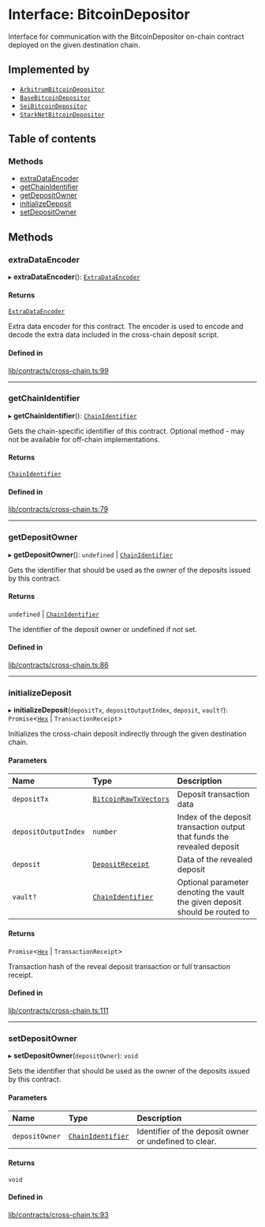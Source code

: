 # Interface: BitcoinDepositor

Interface for communication with the BitcoinDepositor on-chain contract
deployed on the given destination chain.

## Implemented by

- [`ArbitrumBitcoinDepositor`](../classes/ArbitrumBitcoinDepositor.md)
- [`BaseBitcoinDepositor`](../classes/BaseBitcoinDepositor.md)
- [`SeiBitcoinDepositor`](../classes/SeiBitcoinDepositor.md)
- [`StarkNetBitcoinDepositor`](../classes/StarkNetBitcoinDepositor.md)

## Table of contents

### Methods

- [extraDataEncoder](BitcoinDepositor.md#extradataencoder)
- [getChainIdentifier](BitcoinDepositor.md#getchainidentifier)
- [getDepositOwner](BitcoinDepositor.md#getdepositowner)
- [initializeDeposit](BitcoinDepositor.md#initializedeposit)
- [setDepositOwner](BitcoinDepositor.md#setdepositowner)

## Methods

### extraDataEncoder

▸ **extraDataEncoder**(): [`ExtraDataEncoder`](ExtraDataEncoder.md)

#### Returns

[`ExtraDataEncoder`](ExtraDataEncoder.md)

Extra data encoder for this contract. The encoder is used to
encode and decode the extra data included in the cross-chain deposit script.

#### Defined in

[lib/contracts/cross-chain.ts:99](https://github.com/jose-blockchain/tbtc-v2/blob/main/typescript/src/lib/contracts/cross-chain.ts#L99)

___

### getChainIdentifier

▸ **getChainIdentifier**(): [`ChainIdentifier`](ChainIdentifier.md)

Gets the chain-specific identifier of this contract.
Optional method - may not be available for off-chain implementations.

#### Returns

[`ChainIdentifier`](ChainIdentifier.md)

#### Defined in

[lib/contracts/cross-chain.ts:79](https://github.com/jose-blockchain/tbtc-v2/blob/main/typescript/src/lib/contracts/cross-chain.ts#L79)

___

### getDepositOwner

▸ **getDepositOwner**(): `undefined` \| [`ChainIdentifier`](ChainIdentifier.md)

Gets the identifier that should be used as the owner of the deposits
issued by this contract.

#### Returns

`undefined` \| [`ChainIdentifier`](ChainIdentifier.md)

The identifier of the deposit owner or undefined if not set.

#### Defined in

[lib/contracts/cross-chain.ts:86](https://github.com/jose-blockchain/tbtc-v2/blob/main/typescript/src/lib/contracts/cross-chain.ts#L86)

___

### initializeDeposit

▸ **initializeDeposit**(`depositTx`, `depositOutputIndex`, `deposit`, `vault?`): `Promise`\<[`Hex`](../classes/Hex.md) \| `TransactionReceipt`\>

Initializes the cross-chain deposit indirectly through the given destination chain.

#### Parameters

| Name | Type | Description |
| :------ | :------ | :------ |
| `depositTx` | [`BitcoinRawTxVectors`](BitcoinRawTxVectors.md) | Deposit transaction data |
| `depositOutputIndex` | `number` | Index of the deposit transaction output that funds the revealed deposit |
| `deposit` | [`DepositReceipt`](DepositReceipt.md) | Data of the revealed deposit |
| `vault?` | [`ChainIdentifier`](ChainIdentifier.md) | Optional parameter denoting the vault the given deposit should be routed to |

#### Returns

`Promise`\<[`Hex`](../classes/Hex.md) \| `TransactionReceipt`\>

Transaction hash of the reveal deposit transaction or full transaction receipt.

#### Defined in

[lib/contracts/cross-chain.ts:111](https://github.com/jose-blockchain/tbtc-v2/blob/main/typescript/src/lib/contracts/cross-chain.ts#L111)

___

### setDepositOwner

▸ **setDepositOwner**(`depositOwner`): `void`

Sets the identifier that should be used as the owner of the deposits
issued by this contract.

#### Parameters

| Name | Type | Description |
| :------ | :------ | :------ |
| `depositOwner` | [`ChainIdentifier`](ChainIdentifier.md) | Identifier of the deposit owner or undefined to clear. |

#### Returns

`void`

#### Defined in

[lib/contracts/cross-chain.ts:93](https://github.com/jose-blockchain/tbtc-v2/blob/main/typescript/src/lib/contracts/cross-chain.ts#L93)
